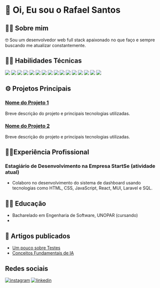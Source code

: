 # 👋 Oi, Eu sou o Rafael Santos 

## 🤷‍♂️ Sobre mim
<p> 🤓 Sou um desenvolvedor web full stack apaixonado no que faço e sempre buscando me atualizar constantemente.  </p>

## 👩‍💻 Habilidades Técnicas
![](https://img.shields.io/badge/JavaScript-323330?style=for-the-badge&logo=javascript&logoColor=F7DF1E) ![](https://img.shields.io/badge/HTML5-E34F26?style=for-the-badge&logo=html5&logoColor=white) ![](https://img.shields.io/badge/CSS3-1572B6?style=for-the-badge&logo=css3&logoColor=white) ![](https://img.shields.io/badge/Node.js-43853D?style=for-the-badge&logo=node.js&logoColor=white) ![](https://img.shields.io/badge/React-20232A?style=for-the-badge&logo=react&logoColor=61DAFB) ![](https://img.shields.io/badge/TypeScript-007ACC?style=for-the-badge&logo=typescript&logoColor=white) ![](https://img.shields.io/badge/PHP-777BB4?style=for-the-badge&logo=php&logoColor=white) ![](https://img.shields.io/badge/Bootstrap-563D7C?style=for-the-badge&logo=bootstrap&logoColor=white) ![](https://img.shields.io/badge/Material--UI-0081CB?style=for-the-badge&logo=material-ui&logoColor=white) ![](https://img.shields.io/badge/Redux-593D88?style=for-the-badge&logo=redux&logoColor=white) ![](https://img.shields.io/badge/React_Router-CA4245?style=for-the-badge&logo=react-router&logoColor=white) ![](https://img.shields.io/badge/jQuery-0769AD?style=for-the-badge&logo=jquery&logoColor=white) ![](https://img.shields.io/badge/Laravel-FF2D20?style=for-the-badge&logo=laravel&logoColor=white) ![](https://img.shields.io/badge/MySQL-00000F?style=for-the-badge&logo=mysql&logoColor=white) ![](https://img.shields.io/badge/MongoDB-4EA94B?style=for-the-badge&logo=mongodb&logoColor=white) ![](https://img.shields.io/badge/sequelize-323330?style=for-the-badge&logo=sequelize&logoColor=blue)

## ⚙️ Projetos Principais
### [Nome do Projeto 1](link_do_projeto_1)
Breve descrição do projeto e principais tecnologias utilizadas.

### [Nome do Projeto 2](link_do_projeto_1)
Breve descrição do projeto e principais tecnologias utilizadas.

## 🧑‍💼Experiência Profissional

### Estagiário de Desenvolvimento na Empresa StartSe (atividade atual)
- Colaboro no desenvolvimento do sistema de dashboard  usando tecnologias como HTML, CSS, JavaScript, React, MUI, Laravel e SQL.

## 👨‍🎓 Educação
- Bacharelado em Engenharia de Software, UNOPAR (cursando)
- 
## 📖 Artigos publicados
- [Um pouco sobre Testes](https://dio.me/articles/um-pouco-sobre-testes)
- [Conceitos Fundamentais de IA](https://dio.me/articles/conceitos-fundamentais-de-ia)
  
## Redes sociais
[![instagram](https://img.shields.io/badge/Instagram-E4405F?style=for-the-badge&logo=instagram&logoColor=white)](https://www.instagram.com/devrafaelfullstack/) [![linkedin](https://img.shields.io/badge/LinkedIn-0077B5?style=for-the-badge&logo=linkedin&logoColor=white)](https://www.linkedin.com/in/rafael-santos-lima/)

